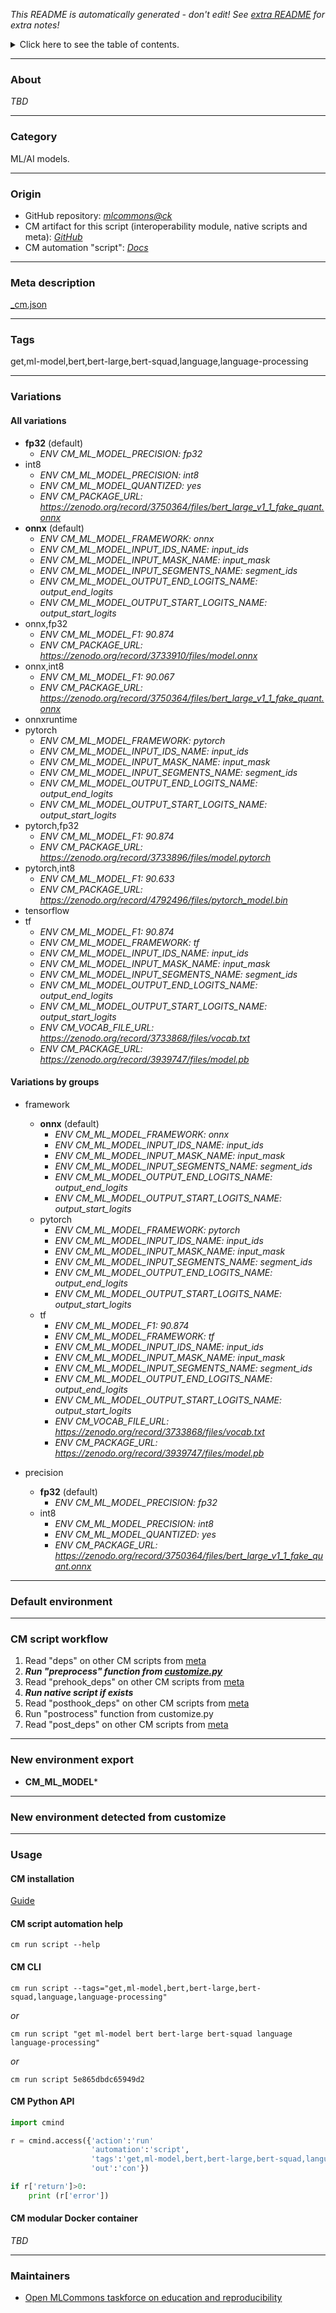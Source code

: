 *This README is automatically generated - don't edit! See [extra README](README-extra.md) for extra notes!*

<details>
<summary>Click here to see the table of contents.</summary>

* [About](#about)
* [Category](#category)
* [Origin](#origin)
* [Meta description](#meta-description)
* [Tags](#tags)
* [Variations](#variations)
  * [ All variations](#all-variations)
  * [ Variations by groups](#variations-by-groups)
* [Default environment](#default-environment)
* [CM script workflow](#cm-script-workflow)
* [New environment export](#new-environment-export)
* [New environment detected from customize](#new-environment-detected-from-customize)
* [Usage](#usage)
  * [ CM installation](#cm-installation)
  * [ CM script automation help](#cm-script-automation-help)
  * [ CM CLI](#cm-cli)
  * [ CM Python API](#cm-python-api)
  * [ CM modular Docker container](#cm-modular-docker-container)
* [Maintainers](#maintainers)

</details>

___
### About

*TBD*
___
### Category

ML/AI models.
___
### Origin

* GitHub repository: *[mlcommons@ck](https://github.com/mlcommons/ck/tree/master/cm-mlops)*
* CM artifact for this script (interoperability module, native scripts and meta): *[GitHub](https://github.com/mlcommons/ck/tree/master/cm-mlops/script/get-ml-model-bert-large-squad)*
* CM automation "script": *[Docs](https://github.com/octoml/ck/blob/master/docs/list_of_automations.md#script)*

___
### Meta description
[_cm.json](_cm.json)

___
### Tags
get,ml-model,bert,bert-large,bert-squad,language,language-processing

___
### Variations
#### All variations
* **fp32** (default)
  - *ENV CM_ML_MODEL_PRECISION: fp32*
* int8
  - *ENV CM_ML_MODEL_PRECISION: int8*
  - *ENV CM_ML_MODEL_QUANTIZED: yes*
  - *ENV CM_PACKAGE_URL: https://zenodo.org/record/3750364/files/bert_large_v1_1_fake_quant.onnx*
* **onnx** (default)
  - *ENV CM_ML_MODEL_FRAMEWORK: onnx*
  - *ENV CM_ML_MODEL_INPUT_IDS_NAME: input_ids*
  - *ENV CM_ML_MODEL_INPUT_MASK_NAME: input_mask*
  - *ENV CM_ML_MODEL_INPUT_SEGMENTS_NAME: segment_ids*
  - *ENV CM_ML_MODEL_OUTPUT_END_LOGITS_NAME: output_end_logits*
  - *ENV CM_ML_MODEL_OUTPUT_START_LOGITS_NAME: output_start_logits*
* onnx,fp32
  - *ENV CM_ML_MODEL_F1: 90.874*
  - *ENV CM_PACKAGE_URL: https://zenodo.org/record/3733910/files/model.onnx*
* onnx,int8
  - *ENV CM_ML_MODEL_F1: 90.067*
  - *ENV CM_PACKAGE_URL: https://zenodo.org/record/3750364/files/bert_large_v1_1_fake_quant.onnx*
* onnxruntime
* pytorch
  - *ENV CM_ML_MODEL_FRAMEWORK: pytorch*
  - *ENV CM_ML_MODEL_INPUT_IDS_NAME: input_ids*
  - *ENV CM_ML_MODEL_INPUT_MASK_NAME: input_mask*
  - *ENV CM_ML_MODEL_INPUT_SEGMENTS_NAME: segment_ids*
  - *ENV CM_ML_MODEL_OUTPUT_END_LOGITS_NAME: output_end_logits*
  - *ENV CM_ML_MODEL_OUTPUT_START_LOGITS_NAME: output_start_logits*
* pytorch,fp32
  - *ENV CM_ML_MODEL_F1: 90.874*
  - *ENV CM_PACKAGE_URL: https://zenodo.org/record/3733896/files/model.pytorch*
* pytorch,int8
  - *ENV CM_ML_MODEL_F1: 90.633*
  - *ENV CM_PACKAGE_URL: https://zenodo.org/record/4792496/files/pytorch_model.bin*
* tensorflow
* tf
  - *ENV CM_ML_MODEL_F1: 90.874*
  - *ENV CM_ML_MODEL_FRAMEWORK: tf*
  - *ENV CM_ML_MODEL_INPUT_IDS_NAME: input_ids*
  - *ENV CM_ML_MODEL_INPUT_MASK_NAME: input_mask*
  - *ENV CM_ML_MODEL_INPUT_SEGMENTS_NAME: segment_ids*
  - *ENV CM_ML_MODEL_OUTPUT_END_LOGITS_NAME: output_end_logits*
  - *ENV CM_ML_MODEL_OUTPUT_START_LOGITS_NAME: output_start_logits*
  - *ENV CM_VOCAB_FILE_URL: https://zenodo.org/record/3733868/files/vocab.txt*
  - *ENV CM_PACKAGE_URL: https://zenodo.org/record/3939747/files/model.pb*

#### Variations by groups

  * framework
    * **onnx** (default)
      - *ENV CM_ML_MODEL_FRAMEWORK: onnx*
      - *ENV CM_ML_MODEL_INPUT_IDS_NAME: input_ids*
      - *ENV CM_ML_MODEL_INPUT_MASK_NAME: input_mask*
      - *ENV CM_ML_MODEL_INPUT_SEGMENTS_NAME: segment_ids*
      - *ENV CM_ML_MODEL_OUTPUT_END_LOGITS_NAME: output_end_logits*
      - *ENV CM_ML_MODEL_OUTPUT_START_LOGITS_NAME: output_start_logits*
    * pytorch
      - *ENV CM_ML_MODEL_FRAMEWORK: pytorch*
      - *ENV CM_ML_MODEL_INPUT_IDS_NAME: input_ids*
      - *ENV CM_ML_MODEL_INPUT_MASK_NAME: input_mask*
      - *ENV CM_ML_MODEL_INPUT_SEGMENTS_NAME: segment_ids*
      - *ENV CM_ML_MODEL_OUTPUT_END_LOGITS_NAME: output_end_logits*
      - *ENV CM_ML_MODEL_OUTPUT_START_LOGITS_NAME: output_start_logits*
    * tf
      - *ENV CM_ML_MODEL_F1: 90.874*
      - *ENV CM_ML_MODEL_FRAMEWORK: tf*
      - *ENV CM_ML_MODEL_INPUT_IDS_NAME: input_ids*
      - *ENV CM_ML_MODEL_INPUT_MASK_NAME: input_mask*
      - *ENV CM_ML_MODEL_INPUT_SEGMENTS_NAME: segment_ids*
      - *ENV CM_ML_MODEL_OUTPUT_END_LOGITS_NAME: output_end_logits*
      - *ENV CM_ML_MODEL_OUTPUT_START_LOGITS_NAME: output_start_logits*
      - *ENV CM_VOCAB_FILE_URL: https://zenodo.org/record/3733868/files/vocab.txt*
      - *ENV CM_PACKAGE_URL: https://zenodo.org/record/3939747/files/model.pb*

  * precision
    * **fp32** (default)
      - *ENV CM_ML_MODEL_PRECISION: fp32*
    * int8
      - *ENV CM_ML_MODEL_PRECISION: int8*
      - *ENV CM_ML_MODEL_QUANTIZED: yes*
      - *ENV CM_PACKAGE_URL: https://zenodo.org/record/3750364/files/bert_large_v1_1_fake_quant.onnx*
___
### Default environment

___
### CM script workflow

  1. Read "deps" on other CM scripts from [meta](https://github.com/mlcommons/ck/tree/master/cm-mlops/script/get-ml-model-bert-large-squad/_cm.json)
  1. ***Run "preprocess" function from [customize.py](https://github.com/mlcommons/ck/tree/master/cm-mlops/script/get-ml-model-bert-large-squad/customize.py)***
  1. Read "prehook_deps" on other CM scripts from [meta](https://github.com/mlcommons/ck/tree/master/cm-mlops/script/get-ml-model-bert-large-squad/_cm.json)
  1. ***Run native script if exists***
  1. Read "posthook_deps" on other CM scripts from [meta](https://github.com/mlcommons/ck/tree/master/cm-mlops/script/get-ml-model-bert-large-squad/_cm.json)
  1. Run "postrocess" function from customize.py
  1. Read "post_deps" on other CM scripts from [meta](https://github.com/mlcommons/ck/tree/master/cm-mlops/script/get-ml-model-bert-large-squad/_cm.json)
___
### New environment export

* **CM_ML_MODEL***
___
### New environment detected from customize

___
### Usage

#### CM installation
[Guide](https://github.com/mlcommons/ck/blob/master/docs/installation.md)

#### CM script automation help
```cm run script --help```

#### CM CLI
`cm run script --tags="get,ml-model,bert,bert-large,bert-squad,language,language-processing"`

*or*

`cm run script "get ml-model bert bert-large bert-squad language language-processing"`

*or*

`cm run script 5e865dbdc65949d2`

#### CM Python API

```python
import cmind

r = cmind.access({'action':'run'
                  'automation':'script',
                  'tags':'get,ml-model,bert,bert-large,bert-squad,language,language-processing'
                  'out':'con'})

if r['return']>0:
    print (r['error'])
```

#### CM modular Docker container
*TBD*
___
### Maintainers

* [Open MLCommons taskforce on education and reproducibility](https://github.com/mlcommons/ck/blob/master/docs/mlperf-education-workgroup.md)